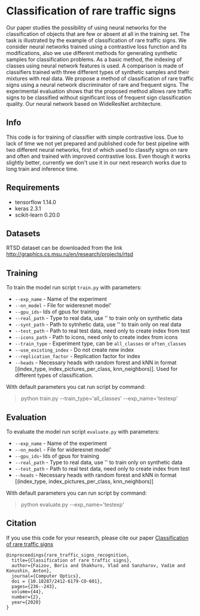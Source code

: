 # Classification of rare traffic signs
Our paper studies the possibility of using neural networks for the classification of objects that
are few or absent at all in the training set. The task is illustrated by the example of classification of rare traffic signs. We consider neural networks trained using a contrastive loss function and its
modifications, also we use different methods for generating synthetic samples for classification
problems. As a basic method, the indexing of classes using neural network features is used. A
comparison is made of classifiers trained with three different types of synthetic samples and their mixtures with real data. We propose a method of classification of rare traffic signs using a neural network discriminator of rare and frequent signs. The experimental evaluation shows that the proposed method allows rare traffic signs to be classified without significant loss of frequent sign classification quality. Our neural network based on WideResNet architecture.

## Info
This code is for training of classifier with simple contrastive loss. Due to lack of time we not yet prepared and published code for best pipeline with two different neural networks, first of which used to classify signs on rare and often and trained with improved contrastive loss. Even though it works slightly better, currently we don't use it in our next research works due to long train and inference time.


## Requirements
- tensorflow 1.14.0
- keras 2.3.1
- scikit-learn 0.20.0

## Datasets
RTSD dataset can be downloaded from the link http://graphics.cs.msu.ru/en/research/projects/rtsd

## Training
To train the model run script `train.py` with parameters:
- `--exp_name` - Name of the experiment
- `--nn_model` - File for wideresnet model'
- `--gpu_ids`- Ids of gpus for training
- `--real_path` - Type to real data, use '' to train only on synthetic data
- `--synt_path` - Path to sytnhetic data, use '' to train only on real data
- `--test_path` - Path to real test data, need only to create index from test
- `--icons_path` - Path to icons, need only to create index from icons
- `--train_type` - Experiment type, can be `all_classes` or `often_classes`
- `--use_existing_index` - Do not create new index
- `--replication_factor` - Replication factor for index
- `--heads` - Necessary heads with random forest and kNN in format [(index_type, index_pictures_per_class, knn_neighbors)]. Used for different types of classification.

With default parameters you cat run script by command:
> python train.py --train_type='all_classes' --exp_name='testexp'

## Evaluation
To evaluate the model run script `evaluate.py` with parameters:
- `--exp_name` - Name of the experiment
- `--nn_model` - File for wideresnet model'
- `--gpu_ids`- Ids of gpus for training
- `--real_path` - Type to real data, use '' to train only on synthetic data
- `--test_path` - Path to real test data, need only to create index from test
- `--heads` - Necessary heads with random forest and kNN in format [(index_type, index_pictures_per_class, knn_neighbors)]

With default parameters you can run script by command:
> python evaluate.py --exp_name='testexp'

## Citation
If you use this code for your research, please cite our paper [Classification of rare traffic signs ](http://www.computeroptics.smr.ru/KO/PDF/KO44-2/440213.pdf)
```
@inproceedings{rare_traffic_signs_recognition,
  title={Classification of rare traffic signs},
  author={Faizov, Boris and Shakhuro, Vlad and Sanzharov, Vadim and Konushin, Anton},
  journal={Computer Optics},
  doi = {10.18287/2412-6179-CO-601},
  pages={236--243},
  volume={44},
  number={2},
  year={2020}
}
```
